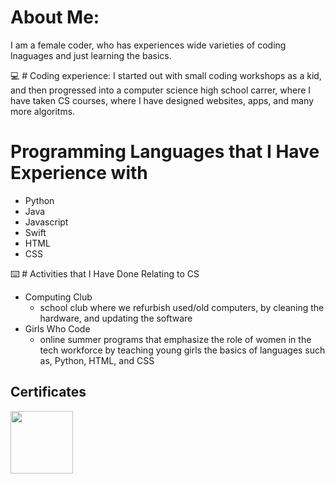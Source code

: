 # About Me:
I am a female coder, who has experiences
wide varieties of coding lnaguages and just learning the basics.

💻 # Coding experience:
I started out with small coding workshops as a kid, and then progressed
into a computer science high school carrer, where I have taken CS courses,
where I have designed websites, apps, and many more algoritms.

# Programming Languages that I Have Experience with
- Python
- Java
- Javascript
- Swift
- HTML
- CSS

⌨️ # Activities that I Have Done Relating to CS
- Computing Club
    - school club where we refurbish used/old computers,
      by cleaning the hardware, and updating the software
- Girls Who Code
    - online summer programs that emphasize the role of women in
      the tech workforce by teaching young girls the basics of languages such as, Python, HTML, and CSS

<h2>Certificates</h2>
 <img src="https://images.credly.com/images/267a8b92-df48-41f1-9473-a0dae752310e/ITS-Badges_Software-Development_1200px.png" width="100" height="100">






